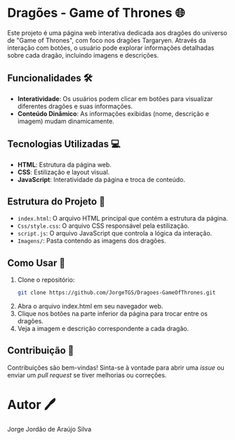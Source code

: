 # Dragões - Game of Thrones 🌐 

Este projeto é uma página web interativa dedicada aos dragões do universo de "Game of Thrones", com foco nos dragões Targaryen. Através da interação com botões, o usuário pode explorar informações detalhadas sobre cada dragão, incluindo imagens e descrições.

## Funcionalidades 🛠️

- **Interatividade**: Os usuários podem clicar em botões para visualizar diferentes dragões e suas informações.
- **Conteúdo Dinâmico**: As informações exibidas (nome, descrição e imagem) mudam dinamicamente.

## Tecnologias Utilizadas 💻

- **HTML**: Estrutura da página web.
- **CSS**: Estilização e layout visual.
- **JavaScript**: Interatividade da página e troca de conteúdo.

## Estrutura do Projeto 📄

- `index.html`: O arquivo HTML principal que contém a estrutura da página.
- `Css/style.css`: O arquivo CSS responsável pela estilização.
- `script.js`: O arquivo JavaScript que controla a lógica da interação.
- `Imagens/`: Pasta contendo as imagens dos dragões.

## Como Usar 🚀

1. Clone o repositório:
   ```bash
   git clone https://github.com/JorgeTGS/Dragoes-GameOfThrones.git
2. Abra o arquivo index.html em seu navegador web.
3. Clique nos botões na parte inferior da página para trocar entre os dragões.
4. Veja a imagem e descrição correspondente a cada dragão.

## Contribuição 🎉

Contribuições são bem-vindas! Sinta-se à vontade para abrir uma *issue* ou enviar um *pull request* se tiver melhorias ou correções.

# Autor 🖊️
Jorge Jordão de Araújo Silva

